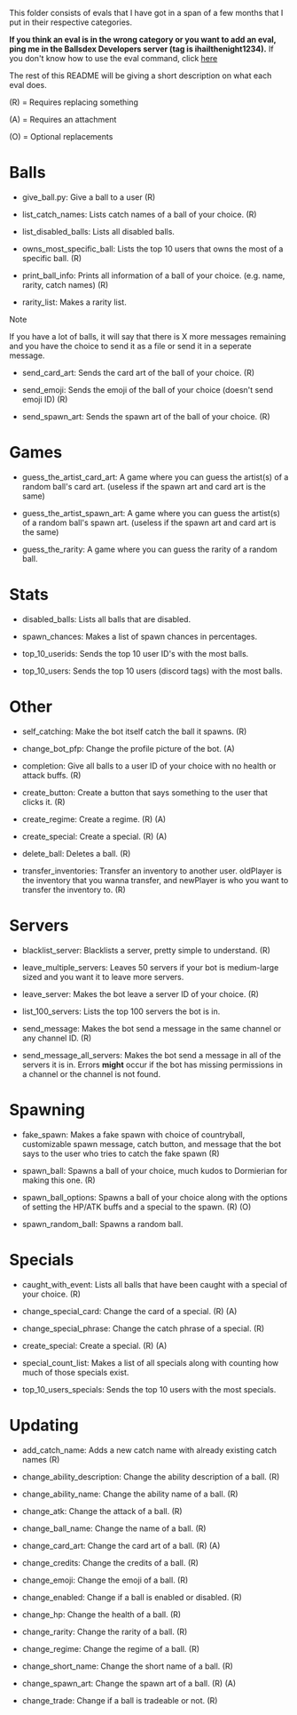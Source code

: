 This folder consists of evals that I have got in a span of a few months that I put in their respective categories.

**If you think an eval is in the wrong category or you want to add an eval, ping me in the Ballsdex Developers server (tag is ihailthenight1234).**
If you don't know how to use the eval command, click [here](https://github.com/ContestedWheel/EvalEvalEval-BD/wiki/How-to-run-eval-commands-on-versions-2.25-and-above#how-to-run-the-eval-command)

The rest of this README will be giving a short description on what each eval does.

(R) = Requires replacing something

(A) = Requires an attachment

(O) = Optional replacements

# Balls

- give_ball.py: Give a ball to a user (R)

- list_catch_names: Lists catch names of a ball of your choice. (R)

- list_disabled_balls: Lists all disabled balls.

- owns_most_specific_ball: Lists the top 10 users that owns the most of a specific ball. (R)

- print_ball_info: Prints all information of a ball of your choice. (e.g. name, rarity, catch names) (R)

- rarity_list: Makes a rarity list.
> [!NOTE]  
> If you have a lot of balls, it will say that there is X more messages remaining and you have the choice to send it as a file or send it in a seperate message.

- send_card_art: Sends the card art of the ball of your choice. (R)

- send_emoji: Sends the emoji of the ball of your choice (doesn't send emoji ID) (R)

- send_spawn_art: Sends the spawn art of the ball of your choice. (R)

# Games

- guess_the_artist_card_art: A game where you can guess the artist(s) of a random ball's card art. (useless if the spawn art and card art is the same)

- guess_the_artist_spawn_art: A game where you can guess the artist(s) of a random ball's spawn art. (useless if the spawn art and card art is the same)

- guess_the_rarity: A game where you can guess the rarity of a random ball.

# Stats

- disabled_balls: Lists all balls that are disabled.

- spawn_chances: Makes a list of spawn chances in percentages.

- top_10_userids: Sends the top 10 user ID's with the most balls.

- top_10_users: Sends the top 10 users (discord tags) with the most balls.

# Other

- self_catching: Make the bot itself catch the ball it spawns. (R)

- change_bot_pfp: Change the profile picture of the bot. (A)

- completion: Give all balls to a user ID of your choice with no health or attack buffs. (R)

- create_button: Create a button that says something to the user that clicks it. (R)

- create_regime: Create a regime. (R) (A)

- create_special: Create a special. (R) (A)

- delete_ball: Deletes a ball. (R)

- transfer_inventories: Transfer an inventory to another user. oldPlayer is the inventory that you wanna transfer, and newPlayer is who you want to transfer the inventory to. (R)

# Servers

- blacklist_server: Blacklists a server, pretty simple to understand. (R)

- leave_multiple_servers: Leaves 50 servers if your bot is medium-large sized and you want it to leave more servers.

- leave_server: Makes the bot leave a server ID of your choice. (R)

- list_100_servers: Lists the top 100 servers the bot is in.

- send_message: Makes the bot send a message in the same channel or any channel ID. (R)

- send_message_all_servers: Makes the bot send a message in all of the servers it is in. Errors **might** occur if the bot has missing permissions in a channel or the channel is not found.

# Spawning

- fake_spawn: Makes a fake spawn with choice of countryball, customizable spawn message, catch button, and message that the bot says to the user who tries to catch the fake spawn (R)

- spawn_ball: Spawns a ball of your choice, much kudos to Dormierian for making this one. (R)

- spawn_ball_options: Spawns a ball of your choice along with the options of setting the HP/ATK buffs and a special to the spawn. (R) (O)

- spawn_random_ball: Spawns a random ball.

# Specials

- caught_with_event: Lists all balls that have been caught with a special of your choice. (R)

- change_special_card: Change the card of a special. (R) (A)

- change_special_phrase: Change the catch phrase of a special. (R)

- create_special: Create a special. (R) (A)

- special_count_list: Makes a list of all specials along with counting how much of those specials exist.

- top_10_users_specials: Sends the top 10 users with the most specials.

# Updating

- add_catch_name: Adds a new catch name with already existing catch names (R)

- change_ability_description: Change the ability description of a ball. (R)

- change_ability_name: Change the ability name of a ball. (R)

- change_atk: Change the attack of a ball. (R)

- change_ball_name: Change the name of a ball. (R)

- change_card_art: Change the card art of a ball. (R) (A)

- change_credits: Change the credits of a ball. (R)

- change_emoji: Change the emoji of a ball. (R)

- change_enabled: Change if a ball is enabled or disabled. (R)

- change_hp: Change the health of a ball. (R)

- change_rarity: Change the rarity of a ball. (R)

- change_regime: Change the regime of a ball. (R)

- change_short_name: Change the short name of a ball. (R)

- change_spawn_art: Change the spawn art of a ball. (R) (A)

- change_trade: Change if a ball is tradeable or not. (R)
